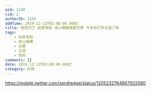 ```yaml
---
aid: 2240
cid: 2
authorID: 2156
addTime: 2019-12-13T03:00:00.000Z
title: 他签约了-如丧考妣 闭上眼睛就是天黑 今天你们学汉语了嘛
tags:
    - 如丧考妣
    - 闭上眼睛
    - 天黑
    - 汉语
    - 签约
comments: []
date: 2019-12-13T03:00:00.000Z
category: 时政
---
```


https://mobile.twitter.com/zerohedge/status/1205232764867502080

